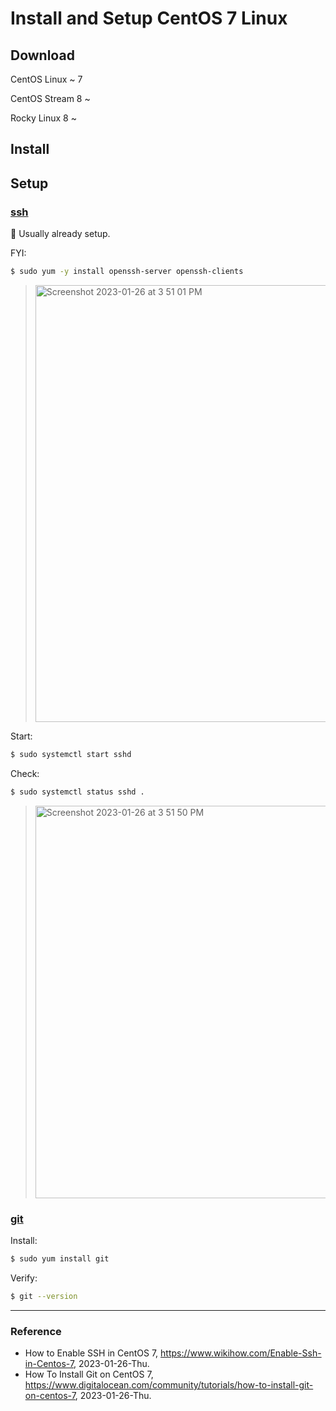 # Install and Setup CentOS 7 Linux

## Download

CentOS Linux ~ 7

CentOS Stream 8 ~

Rocky Linux 8 ~

## Install

## Setup

### [ssh](https://www.wikihow.com/Enable-Ssh-in-Centos-7)

:key: Usually already setup.

FYI:

```Bash
$ sudo yum -y install openssh-server openssh-clients
```

> <img width="699" alt="Screenshot 2023-01-26 at 3 51 01 PM" src="https://user-images.githubusercontent.com/20737479/214774473-edd8d171-14e1-4559-8c80-50dfd2f65fe6.png">

Start:

```Bash
$ sudo systemctl start sshd
```

Check:

```Bash
$ sudo systemctl status sshd .
```

> <img width="628" alt="Screenshot 2023-01-26 at 3 51 50 PM" src="https://user-images.githubusercontent.com/20737479/214774577-0c968390-c7af-4cc6-bcd5-b38147beae53.png">

### [git](https://www.digitalocean.com/community/tutorials/how-to-install-git-on-centos-7)

Install:

```Bash
$ sudo yum install git
```

Verify:
```Bash
$ git --version
```

---

### Reference
- How to Enable SSH in CentOS 7, https://www.wikihow.com/Enable-Ssh-in-Centos-7, 2023-01-26-Thu.
- How To Install Git on CentOS 7, https://www.digitalocean.com/community/tutorials/how-to-install-git-on-centos-7, 2023-01-26-Thu.
